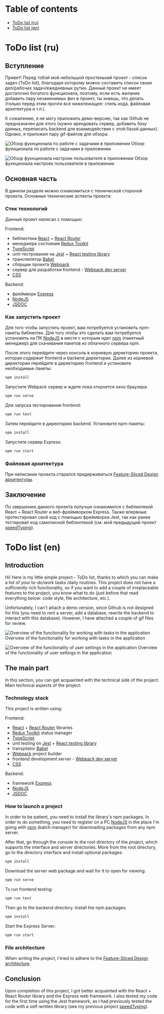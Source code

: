 # Table of contents

* [ToDo list (ru)](#todo-list-ru)
* [ToDo list (en)](#todo-list-en)
  
# ToDo list (ru)

## Вступление
Привет! Перед тобой мой небольшой простенький проект - список задач (ToDo list), благодаря которому можно составить список своих дел/рабочих задач/ежедневных рутин. Данный проект не имеет достаточно богатого функционала, поэтому, если есть желание добавить пару незаменимых фич в проект, ты знаешь, что делать (только перед этим прочти все нижележащее: стиль кода, файловая архитектура и т.п.).

К сожалению, я не могу приложить демо-версию, так как Github не предназначен для этого (нужно арендовать сервер, добавить базу данных, переписать backend для взаимодействия с этой базой данных). Однако, я приложил пару gif-файлов для обзора.

![Обзор фукнционала по работе с задачами в приложении](./docs/Show_tasks_app.gif)
Обзор фукнционала по работе с задачами в приложении

![Обзор фукнционала настроек пользователя в приложении](./docs/Show_settings_app.gif)
Обзор фукнционала настроек пользователя в приложении

## Основная часть
В данном разделе можно ознакомиться с технической стороной проекта. Основные технические аспекты проекта:

### Стек технологий
Данный проект написан с помощью:

Frontend:
* библиотека [React](https://react.dev/) + [React Router](https://reactrouter.com/en/main)
* менеджера состояния [Redux Toolkit](https://redux-toolkit.js.org/introduction/getting-started)
* [TypeScript](https://www.typescriptlang.org/)
* unit-тестрование на [Jest](https://jestjs.io/) + [React testing library](https://testing-library.com/docs/react-testing-library/intro/)
* транспилятор [Babel](https://babeljs.io/)
* сборщик проекта [Webpack](https://webpack.js.org/)
* сервер для разработки frontend - [Webpack dev server](https://webpack.js.org/configuration/dev-server/)
* [CSS](https://developer.mozilla.org/en-US/docs/Learn/Getting_started_with_the_web/CSS_basics)

Backend:
* фреймворк [Express](https://expressjs.com/ru/)
* [NodeJS](https://nodejs.org/)
* [JSDOC](https://jsdoc.app/)

### Как запустить проект
Для того чтобы запустить проект, вам потребуется установить npm-пакеты библиотек. Для того чтобы это сделать вам потребуется установить на ПК [NodeJS](https://nodejs.org/ru/download) в месте с которым идет [npm](https://docs.npmjs.com/cli/v8/commands/npm) (пакетный менеджер) для скачивания пакетов из облачного сервера npm.

После этого перейдите через консоль в корневую директорию проекта, которая содержит frontend и backend директории. Далее из корневой директории перейдите в директорию frontend и установите необходимые пакеты:
```txt
npm install
```
Запустите Webpack сервер и ждите пока откроется окно браузера:
```txt
npm run serve
```
Для запуска тестирования frontend:
```txt
npm run test
```
Затем перейдите в директорию backend. Установите npm-пакеты:
```txt
npm install
```
Запустите сервер Express:
```txt
npm run start
```
  
### Файловая архитектура
При написании проекта старался придерживаться [Feature-Sliced Design архитектуры](https://feature-sliced.design/docs/get-started/overview).

## Заключение
По завршению данного проекта получше ознакомился с библиотекой React + React Router и веб-фреймворком Express. Также впервные протестировал свой код с помощью фреймворка Jest, так как ранее тестировал код самописной библиотекой (см. мой предыдущий проект [speedTyping](https://github.com/Gleb001/speedTyping/tree/main)).



# ToDo list (en)
## Introduction
Hi! Here is my little simple project - ToDo list, thanks to which you can make a list of your to-do/work tasks /daily routines. This project does not have a sufficiently rich functionality, so if you want to add a couple of irreplaceable features to the project, you know what to do (just before that read everything below: code style, file architecture, etc.).

Unfortunately, I can't attach a demo version, since Github is not designed for this (you need to rent a server, add a database, rewrite the backend to interact with this database). However, I have attached a couple of gif files for review.

![Overview of the functionality for working with tasks in the application](./docs/Show_tasks_app.gif)
Overview of the functionality for working with tasks in the application

![Overview of the functionality of user settings in the application](./docs/Show_settings_app.gif)
Overview of the functionality of user settings in the application

## The main part
In this section, you can get acquainted with the technical side of the project. Main technical aspects of the project:

### Technology stack
This project is written using:

Frontend:
* [React](https://react.dev/) + [React Router](https://reactrouter.com/en/main) libraries
* [Redux Toolkit](https://redux-toolkit.js.org/introduction/getting-started) status manager
* [TypeScript](https://www.typescriptlang.org/)
* unit testing on [Jest](https://jestjs.io/) + [React testing library](https://testing-library.com/docs/react-testing-library/intro/)
* transpilator [Babel](https://babeljs.io/)
* [Webpack](https://webpack.js.org/) project builder
* frontend development server - [Webpack dev server](https://webpack.js.org/configuration/dev-server/)
* [CSS](https://developer.mozilla.org/en-US/docs/Learn/Getting_started_with_the_web/CSS_basics)

Backend:
* framework [Express](https://expressjs.com/ru/)
* [NodeJS](https://nodejs.org/)
* [JSDOC](https://jsdoc.app/)

### How to launch a project
In order to be patient, you need to install the library's npm packages. In order to do something, you need to register on a PC [NodeJS](https://nodejs.org/ru/download ) in the place I'm going with [npm](https://docs.npmjs.com/cli/v8/commands/npm ) (batch manager) for downloading packages from any npm server.

After that, go through the console to the root directory of the project, which supports the interface and server directories. More from the root directory, go to the directory interface and install optional packages:
``` txt
npm install
```
Download the server web package and wait for it to open for viewing:
```txt
npm run serve
```
To run frontend testing:
```txt
npm run test
```
Then go to the backend directory. Install the npm packages:
```txt
npm install
```
Start the Express Server:
```txt
npm run start
```

### File architecture
When writing the project, I tried to adhere to the [Feature-Sliced Design architecture](https://feature-sliced.design/docs/get-started/overview ).

## Conclusion
Upon completion of this project, I got better acquainted with the React + React Router library and the Express web framework. I also tested my code for the first time using the Jest framework, as I had previously tested the code with a self-written library (see my previous project [speedTyping](https://github.com/Gleb001/speedTyping/tree/main )).
